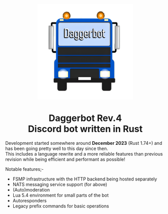 <p align='center'>
  <img src='src/internals/assets/daggerbot.png' height='300' width='300'>
  <h1 align='center'>Daggerbot Rev.4<br>Discord bot written in Rust</h1>
</p>

Development started somewhere around **December 2023** (Rust 1.74+) and has been going pretty well to this day since then.<br>
This includes a language rewrite and a more reliable features than previous revision while being efficient and performant as possible!

Notable features;-
- FSMP infrastructure with the HTTP backend being hosted separately
- NATS messaging service support (for above)
- (Auto)moderation
- Lua 5.4 environment for small parts of the bot
- Autoresponders
- Legacy prefix commands for basic operations

